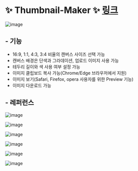 # ✨ Thumbnail-Maker ✨ [링크](https://thumbnail-maker.web.app/)

![image](https://user-images.githubusercontent.com/38034518/153426584-86e21b47-4f59-476c-9330-e829be713def.png)

## - 기능

- 16:9, 1:1, 4:3, 3:4 비율의 캔버스 사이즈 선택 가능
- 캔버스 배경은 단색과 그라데이션, 업로드 이미지 사용 가능
- 테두리 길이와 색 사용 여부 설정 가능
- 이미지 클립보드 복사 가능(Chrome/Edge 브라우저에서 지원)
- 이미지 보기(Safari, Firefox, opera 사용자를 위한 Preview 기능)
- 이미지 다운로드 가능


## - 레퍼런스

![image](https://user-images.githubusercontent.com/38034518/146635811-8ae738d5-910d-47b1-8127-8dadf77d1558.png)

![image](https://user-images.githubusercontent.com/38034518/146638952-93d93b09-e8ea-4dee-a2fa-e7fcec2f69bd.png)

![image](https://user-images.githubusercontent.com/38034518/146635906-a605216a-36b1-41b0-a50f-0f91f4218dc5.png)

![image](https://user-images.githubusercontent.com/38034518/146636521-bd81ffe6-1990-45cc-823b-9bd5b6315fd0.png)

![image](https://user-images.githubusercontent.com/38034518/146636837-b460bddd-b9d6-4b51-a48b-277458eceefc.png)

![image](https://user-images.githubusercontent.com/38034518/146638188-47722927-5b82-4025-8426-fd47405ed17c.png)
